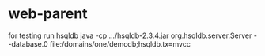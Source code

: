 # web-parent
  for testing run hsqldb
     java -cp .:./hsqldb-2.3.4.jar org.hsqldb.server.Server --database.0 file:<HOMEFOLDER>/domains/one/demodb;hsqldb.tx=mvcc
